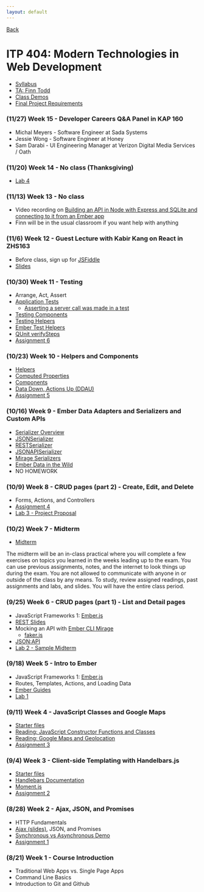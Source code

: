 ```yaml
---
layout: default
---
```


[Back](/teaching)

# ITP 404: Modern Technologies in Web Development

* [Syllabus](https://web-app.usc.edu/soc/syllabus/20183/31835.pdf)
* [TA: Finn Todd](mailto:ftodd@usc.edu)
* [Class Demos](https://github.com/itp404-fall-2018)
* [Final Project Requirements](/teaching/2018/itp404-final-project)

### (11/27) Week 15 - Developer Careers Q&A Panel in KAP 160

* Michal Meyers - Software Engineer at Sada Systems
* Jessie Wong - Software Engineer at Honey
* Sam Darabi - UI Engineering Manager at Verizon Digital Media Services / Oath

### (11/20) Week 14 - No class (Thanksgiving)

* [Lab 4](/teaching/2018/labs/frontend-q-and-a)

### (11/13) Week 13 - No class

* Video recording on [Building an API in Node with Express and SQLite and connecting to it from an Ember app](https://www.youtube.com/watch?v=giWH_75BJfM)
* Finn will be in the usual classroom if you want help with anything

### (11/6) Week 12 - Guest Lecture with Kabir Kang on React in ZHS163
* Before class, sign up for [JSFiddle](https://jsfiddle.net/user/signup/)
* [Slides](https://docs.google.com/presentation/d/1xerNStvFKQMUWsH5AJtEamqWwpTIfGUYesg-EDT4CBY/edit#slide=id.p)

### (10/30) Week 11 - Testing
* Arrange, Act, Assert
* [Application Tests](https://guides.emberjs.com/release/testing/acceptance/)
  * [Asserting a server call was made in a test](http://www.ember-cli-mirage.com/docs/v0.4.x/acceptance-testing/#asserting-a-server-call-was-made-in-a-test)
* [Testing Components](https://guides.emberjs.com/release/testing/testing-components/)
* [Testing Helpers](https://guides.emberjs.com/release/testing/testing-helpers/)
* [Ember Test Helpers](https://github.com/emberjs/ember-test-helpers/blob/master/API.md)
* [QUnit verifySteps](https://api.qunitjs.com/assert/verifySteps)
* [Assignment 6](/teaching/2018/assignments/gmail-part-3)

### (10/23) Week 10 - Helpers and Components
* [Helpers](https://guides.emberjs.com/release/templates/writing-helpers/)
* [Computed Properties](https://guides.emberjs.com/release/object-model/computed-properties/)
* [Components](https://guides.emberjs.com/release/components/defining-a-component/)
* [Data Down, Actions Up (DDAU)](https://embermap.com/topics/component-side-effects/data-down-actions-up)
* [Assignment 5](/teaching/2018/assignments/gmail-part-2)

### (10/16) Week 9 - Ember Data Adapters and Serializers and Custom APIs

* [Serializer Overview](https://thejsguy.com/2015/12/05/which-ember-data-serializer-should-i-use.html)
* [JSONSerializer](https://www.emberjs.com/api/ember-data/release/classes/DS.JSONSerializer)
* [RESTSerializer](https://www.emberjs.com/api/ember-data/release/classes/DS.RESTSerializer)
* [JSONAPISerializer](https://www.emberjs.com/api/ember-data/release/classes/DS.JSONAPISerializer)
* [Mirage Serializers](http://www.ember-cli-mirage.com/docs/v0.4.x/serializers/)
* [Ember Data in the Wild](https://leanpub.com/emberdatainthewild)
* NO HOMEWORK

### (10/9) Week 8 - CRUD pages (part 2) - Create, Edit, and Delete

* Forms, Actions, and Controllers
* [Assignment 4](/teaching/2018/assignments/gmail-part-1)
* [Lab 3 - Project Proposal](/teaching/2018/labs/itp404-project-proposal)

### (10/2) Week 7 - Midterm

* [Midterm](/teaching/2018/midterm)

The midterm will be an in-class practical where you will complete a few exercises on topics you learned in the weeks leading up to the exam. You can use previous assignments, notes, and the internet to look things up during the exam. You are not allowed to communicate with anyone in or outside of the class by any means. To study, review assigned readings, past assignments and labs, and slides. You will have the entire class period.

### (9/25) Week 6 - CRUD pages (part 1) - List and Detail pages

* JavaScript Frameworks 1: [Ember.js](https://www.emberjs.com/)
* [REST Slides](https://docs.google.com/presentation/d/1joQ6IWtTn39v3-mSCE4wOopkBkZ3an_SMtSzVR3NsdQ/edit#slide=id.g264aebee65_0_70)
* Mocking an API with [Ember CLI Mirage](https://www.ember-cli-mirage.com/)
  * [faker.js](https://github.com/marak/Faker.js/)
* [JSON:API](http://jsonapi.org/)
* [Lab 2 - Sample Midterm](/teaching/2018/labs/sample-midterm)

### (9/18) Week 5 - Intro to Ember

* JavaScript Frameworks 1: [Ember.js](https://www.emberjs.com/)
* Routes, Templates, Actions, and Loading Data
* [Ember Guides](https://guides.emberjs.com/release/)
* [Lab 1](/teaching/2018/assignments/ember-and-reddit)

### (9/11) Week 4 - JavaScript Classes and Google Maps

* [Starter files](https://github.com/itp404-fall-2018/week-4-classes-and-google-maps/raw/master/starter.zip)
* [Reading: JavaScript Constructor Functions and Classes](/tutorials/javascript-constructor-functions-and-classes)
* [Reading: Google Maps and Geolocation](/tutorials/google-maps-javascript-api)
* [Assignment 3](/teaching/2018/assignments/locate-me)

### (9/4) Week 3 - Client-side Templating with Handelbars.js

* [Starter files](https://github.com/itp404-fall-2018/week-3-handlebars/raw/master/starter.zip)
* [Handlebars Documentation](https://handlebarsjs.com/)
* [Moment.js](https://momentjs.com/)
* [Assignment 2](/teaching/2018/assignments/client-side-templating)

### (8/28) Week 2 - Ajax, JSON, and Promises

* HTTP Fundamentals
* [Ajax (slides)](https://docs.google.com/presentation/d/1r-3XtJXG_Y9_grUYhEidIaCz0SOYWcAKugGrGrrc8Lo/edit?usp=sharing), JSON, and Promises
* [Synchronous vs Asynchronous Demo](http://jsbin.com/wuvacecaxu/edit?js)
* [Assignment 1](/teaching/2018/assignments/ajax)

### (8/21) Week 1 - Course Introduction

* Traditional Web Apps vs. Single Page Apps
* Command Line Basics
* Introduction to Git and Github
